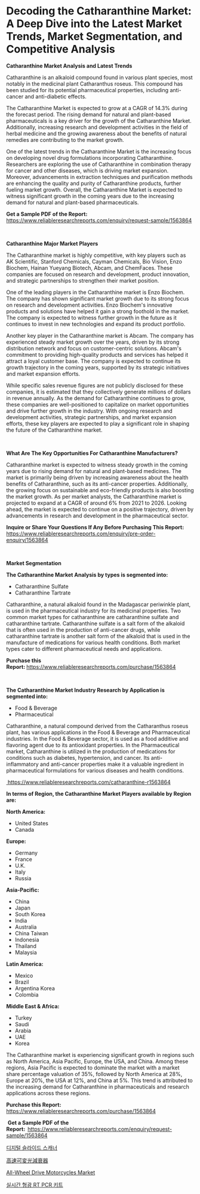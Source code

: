 <p><h1>Decoding the Catharanthine Market: A Deep Dive into the Latest Market Trends, Market Segmentation, and Competitive Analysis</h1></p><p><strong>Catharanthine Market Analysis and Latest Trends</strong></p>
<p><p>Catharanthine is an alkaloid compound found in various plant species, most notably in the medicinal plant Catharanthus roseus. This compound has been studied for its potential pharmaceutical properties, including anti-cancer and anti-diabetic effects.</p><p>The Catharanthine Market is expected to grow at a CAGR of 14.3% during the forecast period. The rising demand for natural and plant-based pharmaceuticals is a key driver for the growth of the Catharanthine Market. Additionally, increasing research and development activities in the field of herbal medicine and the growing awareness about the benefits of natural remedies are contributing to the market growth.</p><p>One of the latest trends in the Catharanthine Market is the increasing focus on developing novel drug formulations incorporating Catharanthine. Researchers are exploring the use of Catharanthine in combination therapy for cancer and other diseases, which is driving market expansion. Moreover, advancements in extraction techniques and purification methods are enhancing the quality and purity of Catharanthine products, further fueling market growth. Overall, the Catharanthine Market is expected to witness significant growth in the coming years due to the increasing demand for natural and plant-based pharmaceuticals.</p></p>
<p><strong>Get a Sample PDF of the Report:&nbsp;</strong> <a href="https://www.reliableresearchreports.com/enquiry/request-sample/1563864">https://www.reliableresearchreports.com/enquiry/request-sample/1563864</a></p>
<p>&nbsp;</p>
<p><strong>Catharanthine Major Market Players</strong></p>
<p><p>The Catharanthine market is highly competitive, with key players such as AK Scientific, Stanford Chemicals, Cayman Chemicals, Bio Vision, Enzo Biochem, Hainan Yueyang Biotech, Abcam, and ChemFaces. These companies are focused on research and development, product innovation, and strategic partnerships to strengthen their market position.</p><p>One of the leading players in the Catharanthine market is Enzo Biochem. The company has shown significant market growth due to its strong focus on research and development activities. Enzo Biochem's innovative products and solutions have helped it gain a strong foothold in the market. The company is expected to witness further growth in the future as it continues to invest in new technologies and expand its product portfolio.</p><p>Another key player in the Catharanthine market is Abcam. The company has experienced steady market growth over the years, driven by its strong distribution network and focus on customer-centric solutions. Abcam's commitment to providing high-quality products and services has helped it attract a loyal customer base. The company is expected to continue its growth trajectory in the coming years, supported by its strategic initiatives and market expansion efforts.</p><p>While specific sales revenue figures are not publicly disclosed for these companies, it is estimated that they collectively generate millions of dollars in revenue annually. As the demand for Catharanthine continues to grow, these companies are well-positioned to capitalize on market opportunities and drive further growth in the industry. With ongoing research and development activities, strategic partnerships, and market expansion efforts, these key players are expected to play a significant role in shaping the future of the Catharanthine market.</p></p>
<p>&nbsp;</p>
<p><strong>What Are The Key Opportunities For Catharanthine Manufacturers?</strong></p>
<p><p>Catharanthine market is expected to witness steady growth in the coming years due to rising demand for natural and plant-based medicines. The market is primarily being driven by increasing awareness about the health benefits of Catharanthine, such as its anti-cancer properties. Additionally, the growing focus on sustainable and eco-friendly products is also boosting the market growth. As per market analysts, the Catharanthine market is projected to expand at a CAGR of around 6% from 2021 to 2026. Looking ahead, the market is expected to continue on a positive trajectory, driven by advancements in research and development in the pharmaceutical sector.</p></p>
<p><strong>Inquire or Share Your Questions If Any Before Purchasing This Report:</strong> <a href="https://www.reliableresearchreports.com/enquiry/pre-order-enquiry/1563864">https://www.reliableresearchreports.com/enquiry/pre-order-enquiry/1563864</a></p>
<p>&nbsp;</p>
<p><strong>Market Segmentation</strong></p>
<p><strong>The Catharanthine Market Analysis by types is segmented into:</strong></p>
<p><ul><li>Catharanthine Sulfate</li><li>Catharanthine Tartrate</li></ul></p>
<p><p>Catharanthine, a natural alkaloid found in the Madagascar periwinkle plant, is used in the pharmaceutical industry for its medicinal properties. Two common market types for catharanthine are catharanthine sulfate and catharanthine tartrate. Catharanthine sulfate is a salt form of the alkaloid that is often used in the production of anti-cancer drugs, while catharanthine tartrate is another salt form of the alkaloid that is used in the manufacture of medications for various health conditions. Both market types cater to different pharmaceutical needs and applications.</p></p>
<p><strong>Purchase this Report:&nbsp;</strong><a href="https://www.reliableresearchreports.com/purchase/1563864">https://www.reliableresearchreports.com/purchase/1563864</a></p>
<p>&nbsp;</p>
<p><strong>The Catharanthine Market Industry Research by Application is segmented into:</strong></p>
<p><ul><li>Food & Beverage</li><li>Pharmaceutical</li></ul></p>
<p><p>Catharanthine, a natural compound derived from the Catharanthus roseus plant, has various applications in the Food & Beverage and Pharmaceutical industries. In the Food & Beverage sector, it is used as a food additive and flavoring agent due to its antioxidant properties. In the Pharmaceutical market, Catharanthine is utilized in the production of medications for conditions such as diabetes, hypertension, and cancer. Its anti-inflammatory and anti-cancer properties make it a valuable ingredient in pharmaceutical formulations for various diseases and health conditions.</p></p>
<p><a href="https://www.reliableresearchreports.com/catharanthine-r1563864">&nbsp;https://www.reliableresearchreports.com/catharanthine-r1563864</a></p>
<p><strong>In terms of Region, the Catharanthine Market Players available by Region are:</strong></p>
<p>
    <p> <strong> North America: </strong>
        <ul>
            <li>United States</li>
            <li>Canada</li>
        </ul>
        </p> 
    <p> <strong> Europe: </strong>
        <ul>
            <li>Germany</li>
            <li>France</li>
            <li>U.K.</li>
            <li>Italy</li>
            <li>Russia</li>
        </ul>
        </p> 
    <p> <strong> Asia-Pacific: </strong>
        <ul>
            <li>China</li>
            <li>Japan</li>
            <li>South Korea</li>
            <li>India</li>
            <li>Australia</li>
            <li>China Taiwan</li>
            <li>Indonesia</li>
            <li>Thailand</li>
            <li>Malaysia</li>
        </ul>
        </p> 
    <p> <strong> Latin America: </strong>
        <ul>
            <li>Mexico</li>
            <li>Brazil</li>
            <li>Argentina Korea</li>
            <li>Colombia</li>
        </ul>
        </p> 
    <p> <strong> Middle East & Africa: </strong>
        <ul>
            <li>Turkey</li>
            <li>Saudi</li>
            <li>Arabia</li>
            <li>UAE</li>
            <li>Korea</li>
        </ul>
    </p>
    </p>
<p><p>The Catharanthine market is experiencing significant growth in regions such as North America, Asia Pacific, Europe, the USA, and China. Among these regions, Asia Pacific is expected to dominate the market with a market share percentage valuation of 35%, followed by North America at 28%, Europe at 20%, the USA at 12%, and China at 5%. This trend is attributed to the increasing demand for Catharanthine in pharmaceuticals and research applications across these regions.</p></p>
<p><strong>Purchase this Report: </strong><a href="https://www.reliableresearchreports.com/purchase/1563864">https://www.reliableresearchreports.com/purchase/1563864</a></p>
<p>&nbsp;<strong>Get a Sample PDF of the Report:&nbsp;&nbsp;</strong><a href="https://www.reliableresearchreports.com/enquiry/request-sample/1563864">https://www.reliableresearchreports.com/enquiry/request-sample/1563864</a></p>
<p><strong></strong></p>
<p><p><a href="https://medium.com/@mehereenadusoye/%EB%94%94%EC%A7%80%ED%84%B8-%EC%8A%AC%EB%9D%BC%EC%9D%B4%EB%93%9C-%EC%8A%A4%EC%BA%90%EB%84%88-%EC%8B%9C%EC%9E%A5-%EB%8F%99%ED%96%A5-%EB%B0%8F-%EB%B6%84%EC%84%9D-%EB%AF%B8%EB%9E%98-%EC%84%B1%EC%9E%A5%EC%9D%84-%EC%9C%84%ED%95%9C-%EA%B8%B0%ED%9A%8C-%EB%B0%8F-%EB%8F%84%EC%A0%84-%EC%9A%94%EC%9D%B8-2024-2031-f7e48b3e3812">디지털 슬라이드 스캐너</a></p><p><a href="https://medium.com/@kamdeall7845/%E3%82%B0%E3%83%AD%E3%83%BC%E3%83%90%E3%83%AB%E9%AB%98%E9%80%9F%E5%8F%AF%E5%A4%89%E5%85%89%E6%B8%9B%E8%A1%B0%E5%99%A8%E5%B8%82%E5%A0%B4%E3%81%AF-2024%E5%B9%B4%E3%81%8B%E3%82%892031%E5%B9%B4%E3%81%BE%E3%81%A7%E3%81%AE%E6%9C%9F%E9%96%93%E3%81%AB-%E5%B9%B4%E5%B9%B3%E5%9D%87%E6%88%90%E9%95%B7%E7%8E%87-%E3%81%A7%E6%88%90%E9%95%B7%E3%81%99%E3%82%8B%E3%81%A8%E4%BA%88%E6%B8%AC%E3%81%95%E3%82%8C%E3%81%A6%E3%81%84%E3%81%BE%E3%81%99-c5371264f377">高速可変光減衰器</a></p><p><a href="https://github.com/irjbaube82/Market-Research-Report-List-1/blob/main/all-wheel-drive-motorcycles-market.md">All-Wheel Drive Motorcycles Market</a></p><p><a href="https://medium.com/@flower89678/%EB%A6%AC%EC%96%BC-%ED%83%80%EC%9E%84-%ED%98%95%EA%B4%91-rt-pcr-%ED%82%B7-%EC%8B%9C%EC%9E%A5-%EA%B7%9C%EB%AA%A8-%EB%B0%8F-%EC%A0%90%EC%9C%A0%EC%9C%A8-%EB%B6%84%EC%84%9D-%EC%84%B1%EC%9E%A5-%EC%B6%94%EC%9D%B4-%EB%B0%8F-%EC%98%88%EC%B8%A1-2024-2031-710a2ddde12b">실시간 형광 RT PCR 키트</a></p></p>